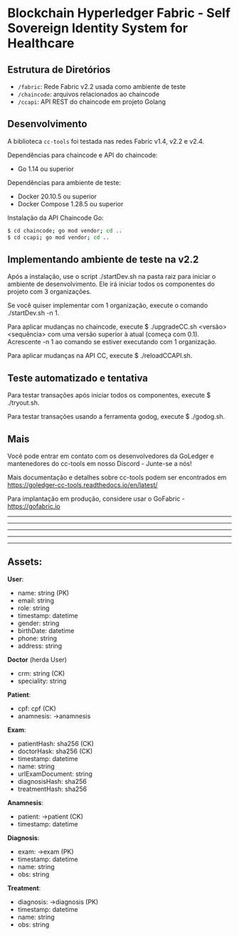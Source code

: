 # Blockchain Hyperledger Fabric - Self Sovereign Identity System for Healthcare

## Estrutura de Diretórios

- `/fabric`: Rede Fabric v2.2 usada como ambiente de teste
- `/chaincode`: arquivos relacionados ao chaincode
- `/ccapi`: API REST do chaincode em projeto Golang

## Desenvolvimento

A biblioteca `cc-tools` foi testada nas redes Fabric v1.4, v2.2 e v2.4.

Dependências para chaincode e API do chaincode:

- Go 1.14 ou superior

Dependências para ambiente de teste:

- Docker 20.10.5 ou superior
- Docker Compose 1.28.5 ou superior

Instalação da API Chaincode Go:

```bash
$ cd chaincode; go mod vendor; cd ..
$ cd ccapi; go mod vendor; cd ..
```

## Implementando ambiente de teste na v2.2
Após a instalação, use o script ./startDev.sh na pasta raiz para iniciar o ambiente de desenvolvimento. Ele irá iniciar todos os componentes do projeto com 3 organizações.

Se você quiser implementar com 1 organização, execute o comando ./startDev.sh -n 1.

Para aplicar mudanças no chaincode, execute $ ./upgradeCC.sh <versão> <sequência> com uma versão superior à atual (começa com 0.1). Acrescente -n 1 ao comando se estiver executando com 1 organização.

Para aplicar mudanças na API CC, execute $ ./reloadCCAPI.sh.

## Teste automatizado e tentativa
Para testar transações após iniciar todos os componentes, execute $ ./tryout.sh.

Para testar transações usando a ferramenta godog, execute $ ./godog.sh.

## Mais
Você pode entrar em contato com os desenvolvedores da GoLedger e mantenedores do cc-tools em nosso Discord - Junte-se a nós!

Mais documentação e detalhes sobre cc-tools podem ser encontrados em https://goledger-cc-tools.readthedocs.io/en/latest/

Para implantação em produção, considere usar o GoFabric - https://gofabric.io

<hr/>
<hr/>
<hr/>
<hr/>
<hr/>

## Assets:
**User**: 
- name: string (PK)
- email: string
- role: string
- timestamp: datetime
- gender: string
- birthDate: datetime
- phone: string
- address: string

**Doctor** (herda User)
- crm: string (CK)
- speciality: string

**Patient**:
- cpf: cpf (CK)
- anamnesis: ->anamnesis

**Exam**:
- patientHash: sha256 (CK)
- doctorHask: sha256 (CK)
- timestamp: datetime
- name: string
- urlExamDocument: string
- diagnosisHash: sha256
- treatmentHash: sha256

**Anamnesis**:
- patient: ->patient (CK)
- timestamp: datetime

**Diagnosis**:
- exam: ->exam (PK)
- timestamp: datetime
- name: string
- obs: string

**Treatment**:
- diagnosis: ->diagnosis (PK)
- timestamp: datetime
- name: string
- obs: string

